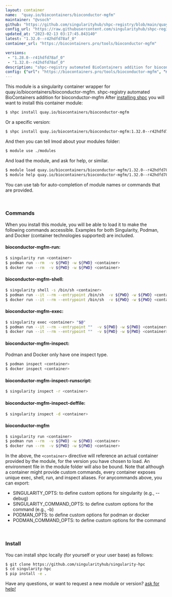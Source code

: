 ```yaml
---
layout: container
name:  "quay.io/biocontainers/bioconductor-mgfm"
maintainer: "@vsoch"
github: "https://github.com/singularityhub/shpc-registry/blob/main/quay.io/biocontainers/bioconductor-mgfm/container.yaml"
config_url: "https://raw.githubusercontent.com/singularityhub/shpc-registry/main/quay.io/biocontainers/bioconductor-mgfm/container.yaml"
updated_at: "2023-02-13 03:17:45.843140"
latest: "1.32.0--r42hdfd78af_0"
container_url: "https://biocontainers.pro/tools/bioconductor-mgfm"

versions:
 - "1.28.0--r41hdfd78af_0"
 - "1.32.0--r42hdfd78af_0"
description: "shpc-registry automated BioContainers addition for bioconductor-mgfm"
config: {"url": "https://biocontainers.pro/tools/bioconductor-mgfm", "maintainer": "@vsoch", "description": "shpc-registry automated BioContainers addition for bioconductor-mgfm", "latest": {"1.32.0--r42hdfd78af_0": "sha256:0222523e640b15f6a61c1e59edf98cbca1075459f20fd7ce8b25f436222cafa6"}, "tags": {"1.28.0--r41hdfd78af_0": "sha256:4814e0d8fcafe9f37bf104c10dadd1652e8da07ad8d628ea0641c01429906503", "1.32.0--r42hdfd78af_0": "sha256:0222523e640b15f6a61c1e59edf98cbca1075459f20fd7ce8b25f436222cafa6"}, "docker": "quay.io/biocontainers/bioconductor-mgfm"}
---
```


This module is a singularity container wrapper for quay.io/biocontainers/bioconductor-mgfm.
shpc-registry automated BioContainers addition for bioconductor-mgfm
After [installing shpc](#install) you will want to install this container module:


```bash
$ shpc install quay.io/biocontainers/bioconductor-mgfm
```

Or a specific version:

```bash
$ shpc install quay.io/biocontainers/bioconductor-mgfm:1.32.0--r42hdfd78af_0
```

And then you can tell lmod about your modules folder:

```bash
$ module use ./modules
```

And load the module, and ask for help, or similar.

```bash
$ module load quay.io/biocontainers/bioconductor-mgfm/1.32.0--r42hdfd78af_0
$ module help quay.io/biocontainers/bioconductor-mgfm/1.32.0--r42hdfd78af_0
```

You can use tab for auto-completion of module names or commands that are provided.

<br>

### Commands

When you install this module, you will be able to load it to make the following commands accessible.
Examples for both Singularity, Podman, and Docker (container technologies supported) are included.

#### bioconductor-mgfm-run:

```bash
$ singularity run <container>
$ podman run --rm  -v ${PWD} -w ${PWD} <container>
$ docker run --rm  -v ${PWD} -w ${PWD} <container>
```

#### bioconductor-mgfm-shell:

```bash
$ singularity shell -s /bin/sh <container>
$ podman run --it --rm --entrypoint /bin/sh  -v ${PWD} -w ${PWD} <container>
$ docker run --it --rm --entrypoint /bin/sh  -v ${PWD} -w ${PWD} <container>
```

#### bioconductor-mgfm-exec:

```bash
$ singularity exec <container> "$@"
$ podman run --it --rm --entrypoint ""  -v ${PWD} -w ${PWD} <container> "$@"
$ docker run --it --rm --entrypoint ""  -v ${PWD} -w ${PWD} <container> "$@"
```

#### bioconductor-mgfm-inspect:

Podman and Docker only have one inspect type.

```bash
$ podman inspect <container>
$ docker inspect <container>
```

#### bioconductor-mgfm-inspect-runscript:

```bash
$ singularity inspect -r <container>
```

#### bioconductor-mgfm-inspect-deffile:

```bash
$ singularity inspect -d <container>
```



#### bioconductor-mgfm

```bash
$ singularity run <container>
$ podman run --rm  -v ${PWD} -w ${PWD} <container>
$ docker run --rm  -v ${PWD} -w ${PWD} <container>
```


In the above, the `<container>` directive will reference an actual container provided
by the module, for the version you have chosen to load. An environment file in the
module folder will also be bound. Note that although a container
might provide custom commands, every container exposes unique exec, shell, run, and
inspect aliases. For anycommands above, you can export:

 - SINGULARITY_OPTS: to define custom options for singularity (e.g., --debug)
 - SINGULARITY_COMMAND_OPTS: to define custom options for the command (e.g., -b)
 - PODMAN_OPTS: to define custom options for podman or docker
 - PODMAN_COMMAND_OPTS: to define custom options for the command

<br>

### Install

You can install shpc locally (for yourself or your user base) as follows:

```bash
$ git clone https://github.com/singularityhub/singularity-hpc
$ cd singularity-hpc
$ pip install -e .
```

Have any questions, or want to request a new module or version? [ask for help!](https://github.com/singularityhub/singularity-hpc/issues)